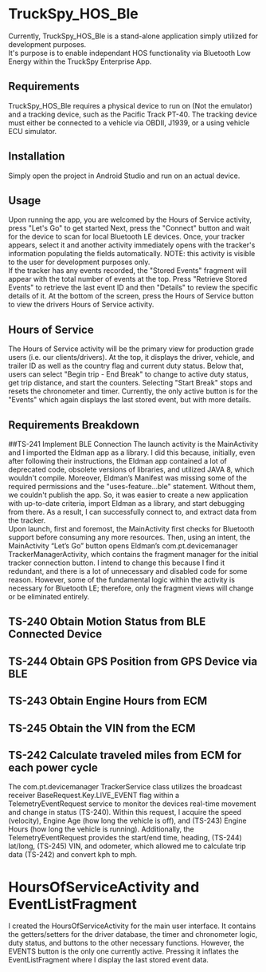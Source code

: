 # TruckSpy_HOS_Ble
Currently, TruckSpy_HOS_Ble is a stand-alone application simply utilized for development purposes.  
It's purpose is to enable independant HOS functionality via Bluetooth Low Energy within the TruckSpy Enterprise App.
## Requirements
TruckSpy_HOS_Ble requires a physical device to run on (Not the emulator) and a tracking device, such as the Pacific Track PT-40.
The tracking device must either be connected to a vehicle via OBDII, J1939, or a using vehicle ECU simulator.   
## Installation
Simply open the project in Android Studio and run on an actual device. 
## Usage
Upon running the app, you are welcomed by the Hours of Service activity, press "Let's Go" to get started
Next, press the "Connect" button and wait for the device to scan for local Bluetooth LE devices. Once, your tracker appears, select it and another activity immediately opens with the tracker's information populating the fields automatically.
NOTE: this activity is visible to the user for development purposes only.   
If the tracker has any events recorded, the "Stored Events" fragment will appear with the total number of events at the top. Press "Retrieve Stored Events" to retrieve the last event ID and then "Details" to review the specific details of it. At the bottom of the screen, press the Hours of Service button to view the drivers Hours of Service activity.   
## Hours of Service
The Hours of Service activity will be the primary view for production grade users (i.e. our clients/drivers).
At the top, it displays the driver, vehicle, and trailer ID as well as the country flag and current duty status. Below that, users can select "Begin trip - End Break" to change to active duty status, get trip distance, and start the counters. Selecting "Start Break" stops and resets the chronometer and timer.
Currently, the only active button is for the "Events" which again displays the last stored event, but with more details.     
 ## Requirements Breakdown
##TS-241 Implement BLE Connection
The launch activity is the MainActivity and I imported the Eldman app as a library. I did this because, initially, even after following their instructions, the Eldman app contained a lot of deprecated code, obsolete versions of libraries, and utilized JAVA 8, which wouldn't compile. Moreover, Eldman’s Manifest was missing some of the required permissions and the "uses-feature...ble" statement. Without them, we couldn't publish the app. So, it was easier to create a new application with up-to-date criteria, import Eldman as a library, and start debugging from there. As a result, I can successfully connect to, and extract data from the tracker.   
Upon launch, first and foremost, the MainActivity first checks for Bluetooth support before consuming any more resources. Then, using an intent, the MainActivity “Let’s Go” button opens Eldman’s com.pt.devicemanager TrackerManagerActivity, which contains the fragment manager for the initial tracker connection button. I intend to change this because I find it redundant, and there is a lot of unnecessary and disabled code for some reason. However, some of the fundamental logic within the activity is necessary for Bluetooth LE; therefore, only the fragment views will change or be eliminated entirely.  
## TS-240 Obtain Motion Status from BLE Connected Device
## TS-244 Obtain GPS Position from GPS Device via BLE
## TS-243 Obtain Engine Hours from ECM
## TS-245 Obtain the VIN from the ECM
## TS-242 Calculate traveled miles from ECM for each power cycle
The com.pt.devicemanager TrackerService class utilizes the broadcast receiver BaseRequest.Key.LIVE_EVENT flag within a TelemetryEventRequest service to monitor the devices real-time movement and change in status (TS-240). Within this request, I acquire the speed (velocity), Engine Age (how long the vehicle is off), and (TS-243) Engine Hours (how long the vehicle is running). Additionally, the TelemetryEventRequest provides the start/end time, heading, (TS-244) lat/long, (TS-245) VIN, and odometer, which allowed me to calculate trip data (TS-242) and convert kph to mph.  
# HoursOfServiceActivity and EventListFragment
I created the HoursOfServiceActivity for the main user interface. It contains the getters/setters for the driver database, the timer and chronometer logic, duty status, and buttons to the other necessary functions. However, the EVENTS button is the only one currently active. Pressing it inflates the EventListFragment where I display the last stored event data.
